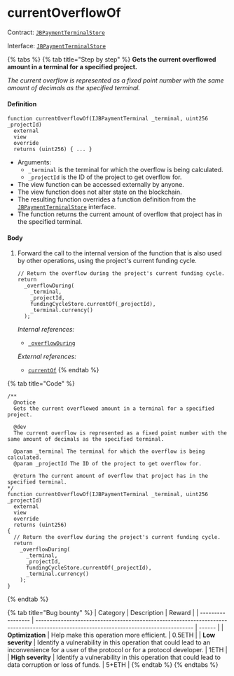 # currentOverflowOf

Contract: [`JBPaymentTerminalStore`](/protocol/api/contracts/jbpaymentterminalstore/README.md)​‌

Interface: [`JBPaymentTerminalStore`](/protocol/api/interfaces/ijbpaymentterminalstore.md)

{% tabs %}
{% tab title="Step by step" %}
**Gets the current overflowed amount in a terminal for a specified project.**

_The current overflow is represented as a fixed point number with the same amount of decimals as the specified terminal._

#### Definition

```solidity
function currentOverflowOf(IJBPaymentTerminal _terminal, uint256 _projectId)
  external
  view
  override
  returns (uint256) { ... }
```

* Arguments:
  * `_terminal` is the terminal for which the overflow is being calculated.
  * `_projectId` is the ID of the project to get overflow for.
* The view function can be accessed externally by anyone.
* The view function does not alter state on the blockchain.
* The resulting function overrides a function definition from the [`JBPaymentTerminalStore`](/protocol/api/interfaces/ijbpaymentterminalstore.md) interface.
* The function returns the current amount of overflow that project has in the specified terminal.

#### Body

1.  Forward the call to the internal version of the function that is also used by other operations, using the project's current funding cycle.

    ```solidity
    // Return the overflow during the project's current funding cycle.
    return
      _overflowDuring(
        _terminal,
        _projectId,
        fundingCycleStore.currentOf(_projectId),
        _terminal.currency()
      );
    ```

    _Internal references:_

    * [`_overflowDuring`](/protocol/api/contracts/jbpaymentterminalstore/read/_overflowduring.md)

    _External references:_

    * [`currentOf`](/protocol/api/contracts/jbfundingcyclestore/read/currentof.md)
{% endtab %}

{% tab title="Code" %}
```solidity
/**
  @notice
  Gets the current overflowed amount in a terminal for a specified project.

  @dev
  The current overflow is represented as a fixed point number with the same amount of decimals as the specified terminal.

  @param _terminal The terminal for which the overflow is being calculated.
  @param _projectId The ID of the project to get overflow for.

  @return The current amount of overflow that project has in the specified terminal.
*/
function currentOverflowOf(IJBPaymentTerminal _terminal, uint256 _projectId)
  external
  view
  override
  returns (uint256)
{
  // Return the overflow during the project's current funding cycle.
  return
    _overflowDuring(
      _terminal,
      _projectId,
      fundingCycleStore.currentOf(_projectId),
      _terminal.currency()
    );
}
```
{% endtab %}

{% tab title="Bug bounty" %}
| Category          | Description                                                                                                                            | Reward |
| ----------------- | -------------------------------------------------------------------------------------------------------------------------------------- | ------ |
| **Optimization**  | Help make this operation more efficient.                                                                                               | 0.5ETH |
| **Low severity**  | Identify a vulnerability in this operation that could lead to an inconvenience for a user of the protocol or for a protocol developer. | 1ETH   |
| **High severity** | Identify a vulnerability in this operation that could lead to data corruption or loss of funds.                                        | 5+ETH  |
{% endtab %}
{% endtabs %}
